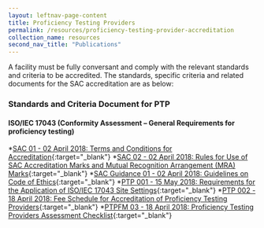 ```yaml
---
layout: leftnav-page-content
title: Proficiency Testing Providers
permalink: /resources/proficiency-testing-provider-accreditation
collection_name: resources
second_nav_title: "Publications"
---
```


A facility must be fully conversant and comply with the relevant standards and criteria to be accredited. The standards, specific criteria and related documents for the SAC accreditation are as below:

### Standards and Criteria Document for PTP
#### ISO/IEC 17043 (Conformity Assessment – General Requirements for proficiency testing)
*[SAC 01 - 02 April 2018: Terms and Conditions for Accreditation](/files/sac_documents/SAC%2001%20%2802%20April%202018%29.pdf){:target="_blank"}
*[SAC 02 - 02 April 2018: Rules for Use of SAC Accreditation Marks and Mutual Recognition Arrangement (MRA) Marks](/files/sac_documents/SAC%2002%20-%20SAC%20and%20MRA%20Marks%20%2802%20April%202018%29.pdf){:target="_blank"}
*[SAC Guidance 01 - 02 April 2018: Guidelines on Code of Ethics](/files/sac_documents/SAC%20Guidance%2001%20-%20Guidelines%20on%20Code%20of%20Ethics%20%2802%20April%202018%29.pdf){:target="_blank"}
*[PTP 001 - 15 May 2018: Requirements for the Application of ISO/IEC 17043 Site Settings](/files/sac_documents/proficiency_testing_providers/PTP%20001%20-%2015%20May%2018.pdf){:target="_blank"}
*[PTP 002 - 18 April 2018: Fee Schedule for Accreditation of Proficiency Testing Providers](/files/sac_documents/proficiency_testing_providers/PTP%20002%20(18%20April%202018).pdf){:target="_blank"}
*[PTPFM 03 - 18 April 2018: Proficiency Testing Providers Assessment Checklist](/files/sac_documents/proficiency_testing_providers/PTPFM03%20(18%20April%202018).docx){:target="_blank"}
